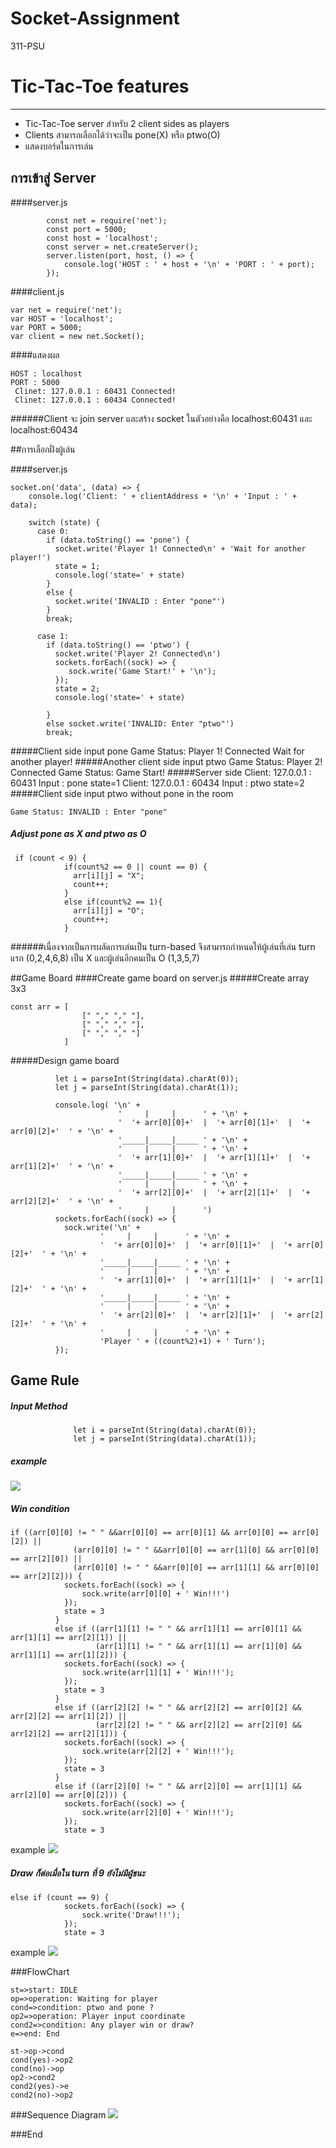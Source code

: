 # Socket-Assignment
311-PSU
# Tic-Tac-Toe features
--------------
- Tic-Tac-Toe server สำหรับ 2 client sides as players
- Clients สามารถเลือกได้ว่าจะเป็น pone(X) หรือ ptwo(O)
- แสดงบอร์ดในการเล่น

## การเข้าสู่ Server
####server.js

            const net = require('net');
            const port = 5000;
            const host = 'localhost';
            const server = net.createServer();
    	    server.listen(port, host, () => { 
				console.log('HOST : ' + host + '\n' + 'PORT : ' + port);
			});

####client.js

    var net = require('net');
    var HOST = 'localhost';
    var PORT = 5000;
    var client = new net.Socket();

####แสดงผล

    HOST : localhost
    PORT : 5000
     Clinet: 127.0.0.1 : 60431 Connected!
     Clinet: 127.0.0.1 : 60434 Connected!

######Client จะ join server และสร้าง socket ในตัวอย่างคือ localhost:60431 และ localhost:60434


##การเลือกฝั่งผู้เล่น

####server.js

    socket.on('data', (data) => {
        console.log('Client: ' + clientAddress + '\n' + 'Input : ' + data);
    
        switch (state) {
          case 0:
            if (data.toString() == 'pone') {
              socket.write('Player 1! Connected\n' + 'Wait for another player!')
              state = 1;
              console.log('state=' + state)
            }
            else {
              socket.write('INVALID : Enter "pone"')
            }
            break;
    
          case 1:
            if (data.toString() == 'ptwo') {
              socket.write('Player 2! Connected\n')
              sockets.forEach((sock) => {
                 sock.write('Game Start!' + '\n');
              });
              state = 2;
              console.log('state=' + state)
              
            }
            else socket.write('INVALID: Enter "ptwo"')
            break;
#####Client side input pone
    Game Status: Player 1! Connected
    Wait for another player!
#####Another client side input ptwo
    Game Status: Player 2! Connected
    Game Status: Game Start!
#####Server side
    Client: 127.0.0.1 : 60431
    Input : pone
    state=1
    Client: 127.0.0.1 : 60434
    Input : ptwo
    state=2
#####Client side input ptwo without pone in the room

    Game Status: INVALID : Enter "pone"

##### Adjust pone as X and ptwo as O

     if (count < 9) {
                if(count%2 == 0 || count == 0) {
                  arr[i][j] = "X";
                  count++;
                }
                else if(count%2 == 1){
                  arr[i][j] = "O";
                  count++;
                }
######เนื่องจากเป็นการผลัดการเล่นเป็น turn-based จึงสามารถกำหนดให้ผู้เล่นที่เล่น turn แรก (0,2,4,6,8) เป็น X และผู้เล่นอีกคนเป็น O (1,3,5,7)


##Game Board
####Create game board on server.js
#####Create array 3x3

    const arr = [
                    [" "," "," "],
                    [" "," "," "],
                    [" "," "," "]
                ]
#####Design game board

              let i = parseInt(String(data).charAt(0));
              let j = parseInt(String(data).charAt(1));

              console.log( '\n' +
                            '     |     |      ' + '\n' +
                            '  '+ arr[0][0]+'  |  '+ arr[0][1]+'  |  '+ arr[0][2]+'  ' + '\n' +
                            '_____|_____|_____ ' + '\n' +
                            '     |     |      ' + '\n' +
                            '  '+ arr[1][0]+'  |  '+ arr[1][1]+'  |  '+ arr[1][2]+'  ' + '\n' +
                            '_____|_____|_____ ' + '\n' +
                            '     |     |      ' + '\n' +
                            '  '+ arr[2][0]+'  |  '+ arr[2][1]+'  |  '+ arr[2][2]+'  ' + '\n' +
                            '     |     |      ')
              sockets.forEach((sock) => {
                sock.write('\n' +
                        '     |     |      ' + '\n' +
                        '  '+ arr[0][0]+'  |  '+ arr[0][1]+'  |  '+ arr[0][2]+'  ' + '\n' +
                        '_____|_____|_____ ' + '\n' +
                        '     |     |      ' + '\n' +
                        '  '+ arr[1][0]+'  |  '+ arr[1][1]+'  |  '+ arr[1][2]+'  ' + '\n' +
                        '_____|_____|_____ ' + '\n' +
                        '     |     |      ' + '\n' +
                        '  '+ arr[2][0]+'  |  '+ arr[2][1]+'  |  '+ arr[2][2]+'  ' + '\n' +
                        '     |     |      ' + '\n' +
                        'Player ' + ((count%2)+1) + ' Turn');            
              });


## Game Rule
##### Input Method
                  let i = parseInt(String(data).charAt(0));
                  let j = parseInt(String(data).charAt(1));
##### example

![](https://i.ibb.co/mT0M7my/Screenshot-2022-01-25-112123.jpg)
##### Win condition
    if ((arr[0][0] != " " &&arr[0][0] == arr[0][1] && arr[0][0] == arr[0][2]) || 
                  (arr[0][0] != " " &&arr[0][0] == arr[1][0] && arr[0][0] == arr[2][0]) ||
                  (arr[0][0] != " " &&arr[0][0] == arr[1][1] && arr[0][0] == arr[2][2])) {
                sockets.forEach((sock) => {
                    sock.write(arr[0][0] + ' Win!!!')
                });
                state = 3
              }
              else if ((arr[1][1] != " " && arr[1][1] == arr[0][1] && arr[1][1] == arr[2][1]) || 
                       (arr[1][1] != " " && arr[1][1] == arr[1][0] && arr[1][1] == arr[1][2])) {
                sockets.forEach((sock) => {
                    sock.write(arr[1][1] + ' Win!!!');
                });
                state = 3
              }
              else if ((arr[2][2] != " " && arr[2][2] == arr[0][2] && arr[2][2] == arr[1][2]) || 
                       (arr[2][2] != " " && arr[2][2] == arr[2][0] && arr[2][2] == arr[2][1])) {
                sockets.forEach((sock) => {
                    sock.write(arr[2][2] + ' Win!!!');
                });
                state = 3
              }
              else if ((arr[2][0] != " " && arr[2][0] == arr[1][1] && arr[2][0] == arr[0][2])) {
                sockets.forEach((sock) => {
                    sock.write(arr[2][0] + ' Win!!!');
                });
                state = 3
example
![](https://i.ibb.co/Jdw0zXJ/Screenshot-2022-01-25-112259.jpg)

##### Draw ก็ต่อเมื่อใน turn ที่ 9 ยังไม่มีผู้ชนะ

    else if (count == 9) {
                sockets.forEach((sock) => {
                    sock.write('Draw!!!');
                });
                state = 3
example
![](https://i.ibb.co/HH0JQLY/Screenshot-2022-01-25-112816.jpg)

###FlowChart

```flow
st=>start: IDLE 
op=>operation: Waiting for player
cond=>condition: ptwo and pone ?
op2=>operation: Player input coordinate
cond2=>condition: Any player win or draw?
e=>end: End

st->op->cond
cond(yes)->op2
cond(no)->op
op2->cond2
cond2(yes)->e
cond2(no)->op2

```

###Sequence Diagram
![](https://i.ibb.co/wJLdtKt/Screenshot-2022-01-25-113004.jpg)

###End
